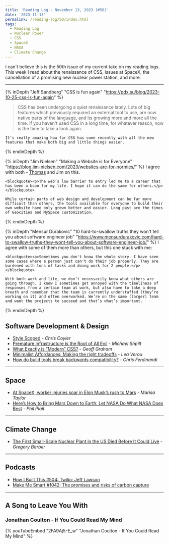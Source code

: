 ```yaml
---
title: 'Reading Log - November 13, 2023 (#50)'
date: '2023-11-13'
permalink: /reading-log/50/index.html
tags:
  - Reading Log
  - Nuclear Power
  - CSS
  - SpaceX
  - NASA
  - Climate Change
---
```


I can't believe this is the 50th issue of my current take on my reading logs. This week I read about the renaissance of CSS, issues at SpaceX, the cancellation of a promising new nuclear power station, and more.
<!-- excerpt -->

---

{% inDepth "Jeff Sandberg" "CSS is fun again" "https://pdx.su/blog/2023-10-25-css-is-fun-again" %}
    <blockquote><p>CSS has been undergoing a quiet renaissance lately. Lots of big features which previously required an external tool to use, are now native parts of the language, and its growing more and more all the time. If you haven't used CSS in a long time, for whatever reason, now is the time to take a look again.</p></blockquote>

    It’s really amazing how far CSS has come recently with all the new features that make both big and little things easier.
{% endinDepth %}

{% inDepth "Jim Nielsen" "Making a Website is for Everyone" "https://blog.jim-nielsen.com/2023/websites-are-for-normies/" %}
    I agree with both - [Thomas](https://indieweb.social/@nachtfunke/110912228740815266) and Jim on this.

    <blockquote><p>The web’s low barrier to entry led me to a career that has been a boon for my life. I hope it can do the same for others.</p></blockquote>

    While certain parts of web design and development can be far more difficult than others, the tools available for everyone to build their own website have only grown better and easier. Long past are the times of Geocities and MySpace customization.
{% endinDepth %}

{% inDepth "Mensur Durakovic" "10 hard-to-swallow truths they won't tell you about software engineer job" "https://www.mensurdurakovic.com/hard-to-swallow-truths-they-wont-tell-you-about-software-engineer-job/" %}
    I agree with some of them more than others, but this one stuck with me:

    <blockquote><p>Sometimes you don't know the whole story. I have seen some cases where a person just can't do their job properly. They are burdened with tons of tasks and doing work for 2 people.</p></blockquote>

    With both work and life, we don’t necessarily know what others are going through. I know I sometimes get annoyed with the timeliness of responses from a certain team at work, but also have to take a deep breath and remember that the team is currently understaffed (they’re working on it) and often overworked. We’re on the same (larger) team and want the projects to succeed and that’s what’s important.
{% endinDepth %}

## Software Development & Design

- [Style Scoped](https://chriscoyier.net/2023/10/19/style-scoped/) - *Chris Coyier*
- [Premature Infrastructure is the Root of All Evil](https://michaelscodingspot.com/premature-infrastructure-is-evil/) - *Michael Shpilt*
- [What Exactly is “Modern” CSS?](https://geoffgraham.me/what-exactly-is-modern-css/) - *Geoff Graham*
- [Minimalist Affordances: Making the right tradeoffs](https://lea.verou.me/blog/2023/minimalist-affordances/) - *Lea Verou*
- [How do build tools break backwards compatibility?](https://gomakethings.com/how-do-build-tools-break-backwards-compatibility/) - *Chris Ferdinandi*

---

## Space

- [At SpaceX, worker injuries soar in Elon Musk’s rush to Mars](https://www.reuters.com/investigates/special-report/spacex-musk-safety/) - *Marisa Taylor*
- [Here’s How to Bring Mars Down to Earth: Let NASA Do What NASA Does Best](https://www.scientificamerican.com/article/heres-how-to-bring-mars-down-to-earth-let-nasa-do-what-nasa-does-best/) - *Phil Plait*

---

## Climate Change

- [The First Small-Scale Nuclear Plant in the US Died Before It Could Live](https://www.wired.com/story/first-small-scale-nuclear-plant-us-nuscale-canceled/) - *Gregory Barber*

---

## Podcasts

- [How I Built This #504: Twilio: Jeff Lawson](https://wondery.com/shows/how-i-built-this/episode/10386-twilio-jeff-lawson/)
- [Make Me Smart #1042: The promises and risks of carbon capture](https://www.marketplace.org/shows/make-me-smart/carbon-capture-promises-risks/)

---

## A Song to Leave You With

### Jonathan Coulton - If You Could Read My Mind

{% youTubeEmbed "2FA9Aj5-E_w" "Jonathan Coulton - If You Could Read My Mind" %}
